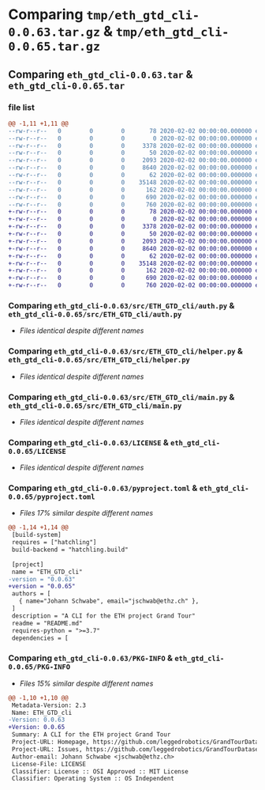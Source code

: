 # Comparing `tmp/eth_gtd_cli-0.0.63.tar.gz` & `tmp/eth_gtd_cli-0.0.65.tar.gz`

## Comparing `eth_gtd_cli-0.0.63.tar` & `eth_gtd_cli-0.0.65.tar`

### file list

```diff
@@ -1,11 +1,11 @@
--rw-r--r--   0        0        0       78 2020-02-02 00:00:00.000000 eth_gtd_cli-0.0.63/deploy.sh
--rw-r--r--   0        0        0        0 2020-02-02 00:00:00.000000 eth_gtd_cli-0.0.63/src/ETH_GTD_cli/__init__.py
--rw-r--r--   0        0        0     3378 2020-02-02 00:00:00.000000 eth_gtd_cli-0.0.63/src/ETH_GTD_cli/auth.py
--rw-r--r--   0        0        0       50 2020-02-02 00:00:00.000000 eth_gtd_cli-0.0.63/src/ETH_GTD_cli/consts.py
--rw-r--r--   0        0        0     2093 2020-02-02 00:00:00.000000 eth_gtd_cli-0.0.63/src/ETH_GTD_cli/helper.py
--rw-r--r--   0        0        0     8640 2020-02-02 00:00:00.000000 eth_gtd_cli-0.0.63/src/ETH_GTD_cli/main.py
--rw-r--r--   0        0        0       62 2020-02-02 00:00:00.000000 eth_gtd_cli-0.0.63/.gitignore
--rw-r--r--   0        0        0    35148 2020-02-02 00:00:00.000000 eth_gtd_cli-0.0.63/LICENSE
--rw-r--r--   0        0        0      162 2020-02-02 00:00:00.000000 eth_gtd_cli-0.0.63/README.md
--rw-r--r--   0        0        0      690 2020-02-02 00:00:00.000000 eth_gtd_cli-0.0.63/pyproject.toml
--rw-r--r--   0        0        0      760 2020-02-02 00:00:00.000000 eth_gtd_cli-0.0.63/PKG-INFO
+-rw-r--r--   0        0        0       78 2020-02-02 00:00:00.000000 eth_gtd_cli-0.0.65/deploy.sh
+-rw-r--r--   0        0        0        0 2020-02-02 00:00:00.000000 eth_gtd_cli-0.0.65/src/ETH_GTD_cli/__init__.py
+-rw-r--r--   0        0        0     3378 2020-02-02 00:00:00.000000 eth_gtd_cli-0.0.65/src/ETH_GTD_cli/auth.py
+-rw-r--r--   0        0        0       50 2020-02-02 00:00:00.000000 eth_gtd_cli-0.0.65/src/ETH_GTD_cli/consts.py
+-rw-r--r--   0        0        0     2093 2020-02-02 00:00:00.000000 eth_gtd_cli-0.0.65/src/ETH_GTD_cli/helper.py
+-rw-r--r--   0        0        0     8640 2020-02-02 00:00:00.000000 eth_gtd_cli-0.0.65/src/ETH_GTD_cli/main.py
+-rw-r--r--   0        0        0       62 2020-02-02 00:00:00.000000 eth_gtd_cli-0.0.65/.gitignore
+-rw-r--r--   0        0        0    35148 2020-02-02 00:00:00.000000 eth_gtd_cli-0.0.65/LICENSE
+-rw-r--r--   0        0        0      162 2020-02-02 00:00:00.000000 eth_gtd_cli-0.0.65/README.md
+-rw-r--r--   0        0        0      690 2020-02-02 00:00:00.000000 eth_gtd_cli-0.0.65/pyproject.toml
+-rw-r--r--   0        0        0      760 2020-02-02 00:00:00.000000 eth_gtd_cli-0.0.65/PKG-INFO
```

### Comparing `eth_gtd_cli-0.0.63/src/ETH_GTD_cli/auth.py` & `eth_gtd_cli-0.0.65/src/ETH_GTD_cli/auth.py`

 * *Files identical despite different names*

### Comparing `eth_gtd_cli-0.0.63/src/ETH_GTD_cli/helper.py` & `eth_gtd_cli-0.0.65/src/ETH_GTD_cli/helper.py`

 * *Files identical despite different names*

### Comparing `eth_gtd_cli-0.0.63/src/ETH_GTD_cli/main.py` & `eth_gtd_cli-0.0.65/src/ETH_GTD_cli/main.py`

 * *Files identical despite different names*

### Comparing `eth_gtd_cli-0.0.63/LICENSE` & `eth_gtd_cli-0.0.65/LICENSE`

 * *Files identical despite different names*

### Comparing `eth_gtd_cli-0.0.63/pyproject.toml` & `eth_gtd_cli-0.0.65/pyproject.toml`

 * *Files 17% similar despite different names*

```diff
@@ -1,14 +1,14 @@
 [build-system]
 requires = ["hatchling"]
 build-backend = "hatchling.build"
 
 [project]
 name = "ETH_GTD_cli"
-version = "0.0.63"
+version = "0.0.65"
 authors = [
   { name="Johann Schwabe", email="jschwab@ethz.ch" },
 ]
 description = "A CLI for the ETH project Grand Tour"
 readme = "README.md"
 requires-python = ">=3.7"
 dependencies = [
```

### Comparing `eth_gtd_cli-0.0.63/PKG-INFO` & `eth_gtd_cli-0.0.65/PKG-INFO`

 * *Files 15% similar despite different names*

```diff
@@ -1,10 +1,10 @@
 Metadata-Version: 2.3
 Name: ETH_GTD_cli
-Version: 0.0.63
+Version: 0.0.65
 Summary: A CLI for the ETH project Grand Tour
 Project-URL: Homepage, https://github.com/leggedrobotics/GrandTourDatasets
 Project-URL: Issues, https://github.com/leggedrobotics/GrandTourDatasets/issues
 Author-email: Johann Schwabe <jschwab@ethz.ch>
 License-File: LICENSE
 Classifier: License :: OSI Approved :: MIT License
 Classifier: Operating System :: OS Independent
```

